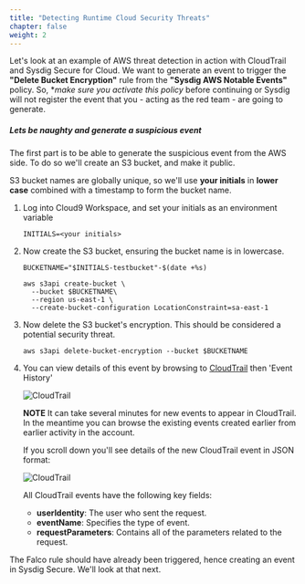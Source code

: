 ```yaml
---
title: "Detecting Runtime Cloud Security Threats"
chapter: false
weight: 2
---
```



Let's look at an example of AWS threat detection in action with CloudTrail and Sysdig Secure for Cloud.
We want to generate an event to trigger the **"Delete Bucket Encryption"** rule from the **"Sysdig AWS Notable Events"** policy.
So, **make sure you activate this policy* before continuing or 
Sysdig will not register the event that you - acting as the red team - are going to generate.


##### Lets be naughty and generate a suspicious event

The first part is to be able to generate the suspicious event from the AWS side. To do so we'll create an S3 bucket, and make it public.

S3 bucket names are globally unique, so we'll use **your initials** in **lower case** combined with a timestamp to form the bucket name.

1. Log into Cloud9 Workspace, and set your initials as an environment variable

    ```
    INITIALS=<your initials>
    ```

2. Now create the S3 bucket, ensuring the bucket name is in lowercase.

    ```
    BUCKETNAME="$INITIALS-testbucket"-$(date +%s)

    aws s3api create-bucket \
      --bucket $BUCKETNAME\
      --region us-east-1 \
      --create-bucket-configuration LocationConstraint=sa-east-1
    ```

3. Now delete the S3 bucket's encryption.  This should be considered a potential security threat.

    ```
    aws s3api delete-bucket-encryption --bucket $BUCKETNAME
    ```

4. You can view details of this event by browsing to [CloudTrail](https://us-east-1.console.aws.amazon.com/cloudtrail/home) then 'Event History'

    ![CloudTrail](/images/cloudtrail03.png)

    **NOTE** It can take several minutes for new events to appear in CloudTrail. In the meantime you can browse the existing events created earlier from earlier activity in the account.

    If you scroll down you'll see details of the new CloudTrail event in JSON format:

    ![CloudTrail](/images/cloudtrail_json03.png)

    All CloudTrail events have the following key fields:

      - **userIdentity**: The user who sent the request.
      - **eventName**: Specifies the type of event.
      - **requestParameters**: Contains all of the parameters related to the request.

The Falco rule should have already been triggered, hence creating an event in Sysdig Secure. We'll look at that next.
